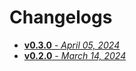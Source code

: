 # Changelogs

- [**v0.3.0** - *April 05, 2024*](./changelog/v0_3_0.md)
- [**v0.2.0** - *March 14, 2024*](./changelog/v0_2_0.md)
